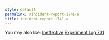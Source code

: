 ```yaml
---
style: default
permalink: Xincident-report-i741-a
title: incident-report-i741-a
---
```

You may also like:
[Ineffective](http://scp-wiki.net/ineffective)
[Experiment Log 731](http://scp-wiki.net/experiment-log-731)